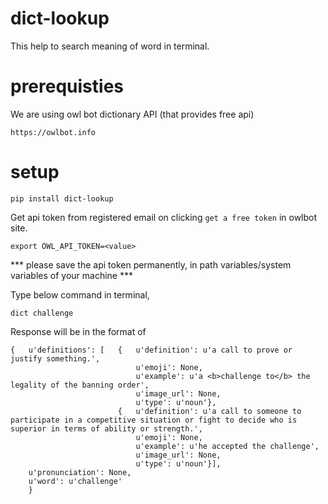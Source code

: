 # dict-lookup

This help to search meaning of word in terminal.


# prerequisties

We are using owl bot dictionary API (that provides free api)

```
https://owlbot.info
```

# setup

```
pip install dict-lookup
```

Get api token from registered email on clicking `get a free token` in owlbot site.

```
export OWL_API_TOKEN=<value> 
```
*** please save the api token permanently, in path variables/system variables of your machine ***

Type below command in terminal,

```
dict challenge
```

Response will be in the format of 

```
{   u'definitions': [   {   u'definition': u'a call to prove or justify something.',
                            u'emoji': None,
                            u'example': u'a <b>challenge to</b> the legality of the banning order',
                            u'image_url': None,
                            u'type': u'noun'},
                        {   u'definition': u'a call to someone to participate in a competitive situation or fight to decide who is superior in terms of ability or strength.',
                            u'emoji': None,
                            u'example': u'he accepted the challenge',
                            u'image_url': None,
                            u'type': u'noun'}],
    u'pronunciation': None,
    u'word': u'challenge'
    }
```


